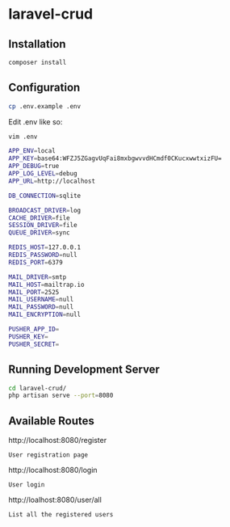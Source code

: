 # laravel-crud

## Installation

```bash
composer install
```

## Configuration

```bash
cp .env.example .env
```

Edit .env like so:

```bash
vim .env
```

```bash
APP_ENV=local
APP_KEY=base64:WFZJ5ZGagvUqFai8mxbgwvvdHCmdf0CKucxwwtxizFU=
APP_DEBUG=true
APP_LOG_LEVEL=debug
APP_URL=http://localhost

DB_CONNECTION=sqlite

BROADCAST_DRIVER=log
CACHE_DRIVER=file
SESSION_DRIVER=file
QUEUE_DRIVER=sync

REDIS_HOST=127.0.0.1
REDIS_PASSWORD=null
REDIS_PORT=6379

MAIL_DRIVER=smtp
MAIL_HOST=mailtrap.io
MAIL_PORT=2525
MAIL_USERNAME=null
MAIL_PASSWORD=null
MAIL_ENCRYPTION=null

PUSHER_APP_ID=
PUSHER_KEY=
PUSHER_SECRET=
```

## Running Development Server

```bash
cd laravel-crud/
php artisan serve --port=8080
```

## Available Routes

http://localhost:8080/register
	
	User registration page

http://localhost:8080/login

	User login

http://loalhost:8080/user/all

	List all the registered users



